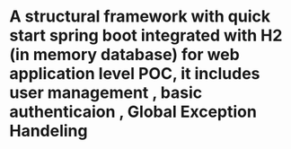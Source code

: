 # A structural framework with quick start  spring boot integrated with H2 (in memory database) for  web application level POC,  it includes user management , basic authenticaion , Global Exception Handeling
